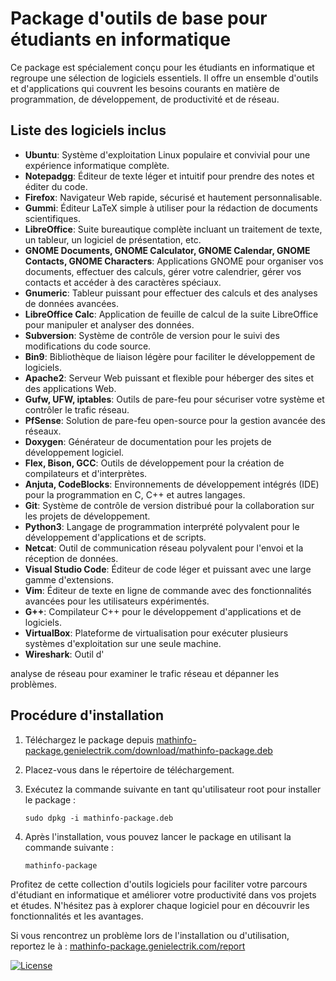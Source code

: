 
# Package d'outils de base pour étudiants en informatique

Ce package est spécialement conçu pour les étudiants en informatique et regroupe une sélection de logiciels essentiels. Il offre un ensemble d'outils et d'applications qui couvrent les besoins courants en matière de programmation, de développement, de productivité et de réseau.

## Liste des logiciels inclus

- **Ubuntu**: Système d'exploitation Linux populaire et convivial pour une expérience informatique complète.
- **Notepadgg**: Éditeur de texte léger et intuitif pour prendre des notes et éditer du code.
- **Firefox**: Navigateur Web rapide, sécurisé et hautement personnalisable.
- **Gummi**: Éditeur LaTeX simple à utiliser pour la rédaction de documents scientifiques.
- **LibreOffice**: Suite bureautique complète incluant un traitement de texte, un tableur, un logiciel de présentation, etc.
- **GNOME Documents, GNOME Calculator, GNOME Calendar, GNOME Contacts, GNOME Characters**: Applications GNOME pour organiser vos documents, effectuer des calculs, gérer votre calendrier, gérer vos contacts et accéder à des caractères spéciaux.
- **Gnumeric**: Tableur puissant pour effectuer des calculs et des analyses de données avancées.
- **LibreOffice Calc**: Application de feuille de calcul de la suite LibreOffice pour manipuler et analyser des données.
- **Subversion**: Système de contrôle de version pour le suivi des modifications du code source.
- **Bin9**: Bibliothèque de liaison légère pour faciliter le développement de logiciels.
- **Apache2**: Serveur Web puissant et flexible pour héberger des sites et des applications Web.
- **Gufw, UFW, iptables**: Outils de pare-feu pour sécuriser votre système et contrôler le trafic réseau.
- **PfSense**: Solution de pare-feu open-source pour la gestion avancée des réseaux.
- **Doxygen**: Générateur de documentation pour les projets de développement logiciel.
- **Flex, Bison, GCC**: Outils de développement pour la création de compilateurs et d'interprètes.
- **Anjuta, CodeBlocks**: Environnements de développement intégrés (IDE) pour la programmation en C, C++ et autres langages.
- **Git**: Système de contrôle de version distribué pour la collaboration sur les projets de développement.
- **Python3**: Langage de programmation interprété polyvalent pour le développement d'applications et de scripts.
- **Netcat**: Outil de communication réseau polyvalent pour l'envoi et la réception de données.
- **Visual Studio Code**: Éditeur de code léger et puissant avec une large gamme d'extensions.
- **Vim**: Éditeur de texte en ligne de commande avec des fonctionnalités avancées pour les utilisateurs expérimentés.
- **G++**: Compilateur C++ pour le développement d'applications et de logiciels.
- **VirtualBox**: Plateforme de virtualisation pour exécuter plusieurs systèmes d'exploitation sur une seule machine.
- **Wireshark**: Outil d'

analyse de réseau pour examiner le trafic réseau et dépanner les problèmes.

## Procédure d'installation

1. Téléchargez le package depuis [mathinfo-package.genielectrik.com/download/mathinfo-package.deb](https://www.mathinfo-package.genielectrik.com/download/mathinfo-package.deb)
2. Placez-vous dans le répertoire de téléchargement.
3. Exécutez la commande suivante en tant qu'utilisateur root pour installer le package :

   ```
   sudo dpkg -i mathinfo-package.deb
   ```

4. Après l'installation, vous pouvez lancer le package en utilisant la commande suivante :

   ```
   mathinfo-package
   ```

Profitez de cette collection d'outils logiciels pour faciliter votre parcours d'étudiant en informatique et améliorer votre productivité dans vos projets et études. N'hésitez pas à explorer chaque logiciel pour en découvrir les fonctionnalités et les avantages.

Si vous rencontrez un problème lors de l'installation ou d'utilisation, reportez le à : [mathinfo-package.genielectrik.com/report](https://www.mathinfo-package.genielectrik.com/report)

[![License](https://img.shields.io/badge/license-MIT-blue.svg)](LICENSE.md)
```
